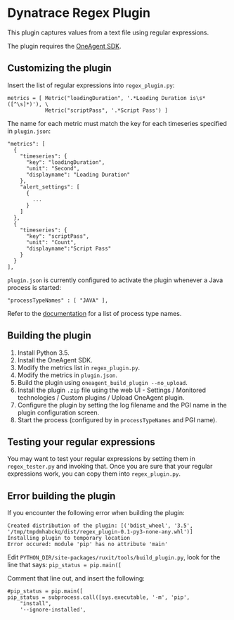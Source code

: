 # Dynatrace Regex Plugin


This plugin captures values from a text file using regular expressions.

The plugin requires the [OneAgent SDK](https://dynatrace.github.io/plugin-sdk/index.html).

## Customizing the plugin

Insert the list of regular expressions into `regex_plugin.py`:


	metrics = [ Metric("loadingDuration", '.*Loading Duration is\s*([^\s]*)'), \
	            Metric("scriptPass", '.*Script Pass') ]

The name for each metric must match the key for each timeseries specified in `plugin.json`:

	"metrics": [
	  {
	    "timeseries": {
	      "key": "loadingDuration",
	      "unit": "Second",
	      "displayname": "Loading Duration"
	    },
	    "alert_settings": [
	      {
	        ...
	      }
	    ]
	  },
	  {
	    "timeseries": {
	      "key": "scriptPass",
	      "unit": "Count",
	      "displayname":"Script Pass"
	    }
	  }
	],

`plugin.json` is currently configured to activate the plugin whenever a Java process is started:

	"processTypeNames" : [ "JAVA" ],

Refer to the [documentation](https://dynatrace.github.io/plugin-sdk/api/plugin_json_apidoc.html#metadata) for a list of process type names.

## Building the plugin

1. Install Python 3.5.
2. Install the OneAgent SDK.
3. Modify the metrics list in `regex_plugin.py`.
4. Modify the metrics in `plugin.json`.
5. Build the plugin using `oneagent_build_plugin --no_upload`.
6. Install the plugin `.zip` file using the web UI - Settings / Monitored technologies / Custom plugins / Upload OneAgent plugin.
7. Configure the plugin by setting the log filename and the PGI name in the plugin configuration screen.
8. Start the process (configured by in `processTypeNames` and PGI name).

## Testing your regular expressions

You may want to test your regular expressions by setting them in `regex_tester.py` and invoking that. Once you are sure that your regular expressions work, you can copy them into `regex_plugin.py`.

## Error building the plugin

If you encounter the following error when building the plugin:

	Created distribution of the plugin: [('bdist_wheel', '3.5', '/tmp/tmpdmhabckq/dist/regex_plugin-0.1-py3-none-any.whl')]
	Installing plugin to temporary location
	Error occured: module 'pip' has no attribute 'main'

Edit `PYTHON_DIR/site-packages/ruxit/tools/build_plugin.py`, look for the line that says: `pip_status = pip.main([`

Comment that line out, and insert the following:

	#pip_status = pip.main([
	pip_status = subprocess.call([sys.executable, '-m', 'pip',
	    "install",
	    '--ignore-installed',
